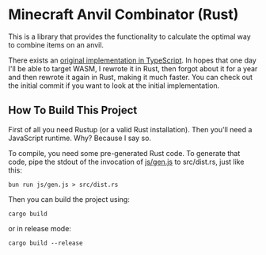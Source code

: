 # Minecraft Anvil Combinator (Rust)

This is a library that provides the functionality to calculate the optimal way to combine items on an anvil.

There exists an [original implementation in TypeScript](https://github.com/Trombecher/mcac). In hopes that one day I'll be able to target WASM, I rewrote it in Rust, then forgot about it for a year and then rewrote it again in Rust, making it much faster. You can check out the initial commit if you want to look at the initial implementation.

## How To Build This Project

First of all you need Rustup (or a valid Rust installation). Then you'll need a JavaScript runtime. Why? Because I say so.

To compile, you need some pre-generated Rust code. To generate that code, pipe the stdout of the invocation of [js/gen.js](https://github.com/Trombecher/mcac-rs/blob/main/js/gen.js) to src/dist.rs, just like this:

```shell
bun run js/gen.js > src/dist.rs
```

Then you can build the project using:

```shell
cargo build
```

or in release mode:

```shell
cargo build --release
```